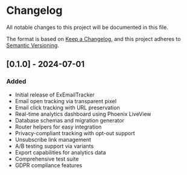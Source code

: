 # Changelog

All notable changes to this project will be documented in this file.

The format is based on [Keep a Changelog](https://keepachangelog.com/en/1.0.0/),
and this project adheres to [Semantic Versioning](https://semver.org/spec/v2.0.0.html).

## [0.1.0] - 2024-07-01

### Added
- Initial release of ExEmailTracker
- Email open tracking via transparent pixel
- Email click tracking with URL preservation
- Real-time analytics dashboard using Phoenix LiveView
- Database schemas and migration generator
- Router helpers for easy integration
- Privacy-compliant tracking with opt-out support
- Unsubscribe link management
- A/B testing support via variants
- Export capabilities for analytics data
- Comprehensive test suite
- GDPR compliance features